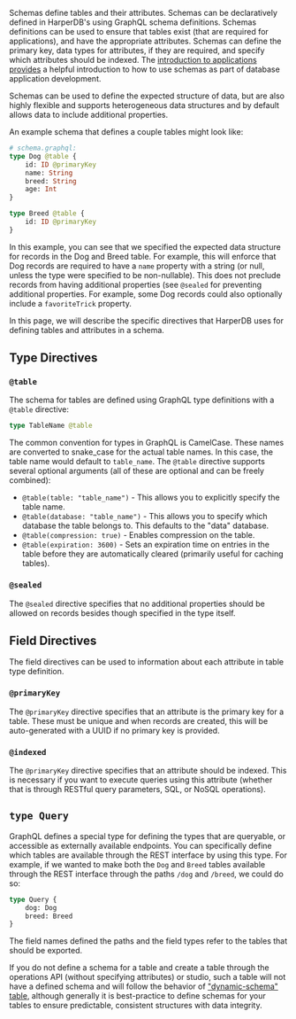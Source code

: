 Schemas define tables and their attributes. Schemas can be declaratively defined in HarperDB's using GraphQL schema definitions. Schemas definitions can be used to ensure that tables exist (that are required for applications), and have the appropriate attributes. Schemas can define the primary key, data types for attributes, if they are required, and specify which attributes should be indexed. The [introduction to applications provides](../applications) a helpful introduction to how to use schemas as part of database application development.

Schemas can be used to define the expected structure of data, but are also highly flexible and supports heterogeneous data structures and by default allows data to include additional properties. 

An example schema that defines a couple tables might look like:

```graphql
# schema.graphql:
type Dog @table {
	id: ID @primaryKey
	name: String
	breed: String
	age: Int
}

type Breed @table {
	id: ID @primaryKey
}
```
In this example, you can see that we specified the expected data structure for records in the Dog and Breed table. For example, this will enforce that Dog records are required to have a `name` property with a string (or null, unless the type were specified to be non-nullable). This does not preclude records from having additional properties (see `@sealed` for preventing additional properties. For example, some Dog records could also optionally include a `favoriteTrick` property. 

In this page, we will describe the specific directives that HarperDB uses for defining tables and attributes in a schema.

## Type Directives

### `@table`
The schema for tables are defined using GraphQL type definitions with a `@table` directive:

```graphql
type TableName @table
```

The common convention for types in GraphQL is CamelCase. These names are converted to snake_case for the actual table names. In this case, the table name would default to `table_name`. The `@table` directive supports several optional arguments (all of these are optional and can be freely combined):

* `@table(table: "table_name")` - This allows you to explicitly specify the table name.
* `@table(database: "table_name")` - This allows you to specify which database the table belongs to. This defaults to the "data" database.
* `@table(compression: true)` - Enables compression on the table.
* `@table(expiration: 3600)` - Sets an expiration time on entries in the table before they are automatically cleared (primarily useful for caching tables).

### `@sealed`
The `@sealed` directive specifies that no additional properties should be allowed on records besides though specified in the type itself.

## Field Directives

The field directives can be used to information about each attribute in table type definition.

### `@primaryKey`

The `@primaryKey` directive specifies that an attribute is the primary key for a table. These must be unique and when records are created, this will be auto-generated with a UUID if no primary key is provided.

### `@indexed`
The `@primaryKey` directive specifies that an attribute should be indexed. This is necessary if you want to execute queries using this attribute (whether that is through RESTful query parameters, SQL, or NoSQL operations).

## `type Query`
GraphQL defines a special type for defining the types that are queryable, or accessible as externally available endpoints. You can specifically define which tables are available through the REST interface by using this type. For example, if we wanted to make both the `Dog` and `Breed` tables available through the REST interface through the paths `/dog` and `/breed`, we could do so:

```graphql
type Query {
	dog: Dog
	breed: Breed
}
```
The field names defined the paths and the field types refer to the tables that should be exported.

If you do not define a schema for a table and create a table through the operations API (without specifying attributes) or studio, such a table will not have a defined schema and will follow the behavior of ["dynamic-schema" table](./dynamic-schema.md), although generally it is best-practice to define schemas for your tables to ensure predictable, consistent structures with data integrity.